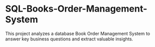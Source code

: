 # SQL-Books-Order-Management-System
This project analyzes a database Book Order Management System to answer key business questions and extract valuable insights.

